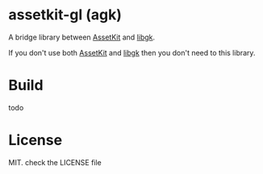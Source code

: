 # assetkit-gl (agk)
A bridge library between [AssetKit](https://github.com/recp/assetkit) and [libgk](https://github.com/recp/libgk). 

If you don't use both [AssetKit](https://github.com/recp/assetkit) and [libgk](https://github.com/recp/libgk) then you don't need to this library.

# Build 
todo

# License
MIT. check the LICENSE file
